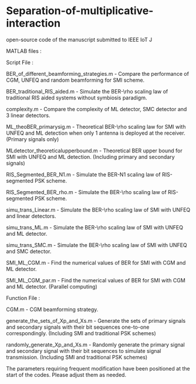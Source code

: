 # Separation-of-multiplicative-interaction
open-source code of the manuscript submitted to IEEE IoT J

MATLAB files :

Script File :

BER_of_different_beamforming_strategies.m - Compare the performance of CGM, UNFEQ and random beamforming for SMI scheme.

BER_traditional_RIS_aided.m - Simulate the BER-\rho scaling law of traditional RIS aided systems without symbiosis paradigm.

complexity.m - Compare the complexity of ML detector, SMC detector and 3 linear detectors.

ML_theoBER_primarysig.m - Theoretical BER-\rho scaling law for SMI with UNFEQ and ML detection when only 1 antenna is deployed at the receiver. (Primary signals only)

MLdetector_theoreticalupperbound.m - Theoretical BER upper bound for SMI with UNFEQ and ML detection. (Including primary and secondary signals)

RIS_Segmented_BER_N1.m - Simulate the BER-N1 scaling law of RIS-segmented PSK scheme.

RIS_Segmented_BER_rho.m - Simulate the BER-\rho scaling law of RIS-segmented PSK scheme.

simu_trans_Linear.m - Simulate the BER-\rho scaling law of SMI with UNFEQ and linear detectors.

simu_trans_ML.m - Simulate the BER-\rho scaling law of SMI with UNFEQ and ML detector.

simu_trans_SMC.m - Simulate the BER-\rho scaling law of SMI with UNFEQ and SMC detector.

SMI_ML_CGM.m - Find the numerical values of BER for SMI with CGM and ML detector.

SMI_ML_CGM_par.m - Find the numerical values of BER for SMI with CGM and ML detector. (Parallel computing)


Function File :

CGM.m - CGM beamforming strategy.

generate_the_sets_of_Xp_and_Xs.m - Generate the sets of primary signals and secondary signals with their bit sequences one-to-one correspondingly. (Including SMI and traditional PSK schemes)

randomly_generate_Xp_and_Xs.m - Randomly generate the primary signal and secondary signal with their bit sequences to simulate signal transmission. (Including SMI and traditional PSK schemes)



The parameters requiring frequent modification have been positioned at the start of the codes. Please adjust them as needed.
